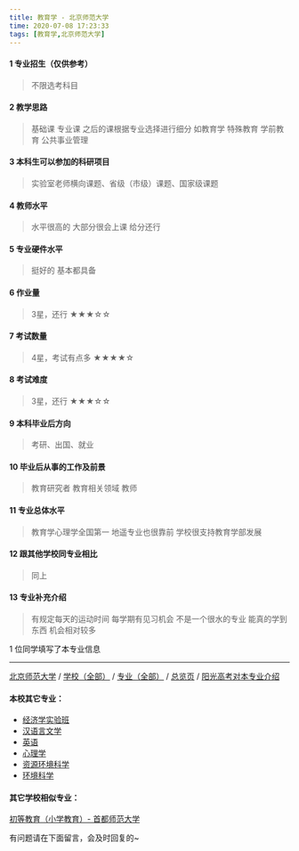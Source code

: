 ```yaml
---
title: 教育学 - 北京师范大学
time: 2020-07-08 17:23:33
tags: [教育学,北京师范大学]
---
```

#### 1 专业招生（仅供参考）  
> 不限选考科目 


#### 2 教学思路
> 基础课 专业课 之后的课根据专业选择进行细分 如教育学 特殊教育 学前教育 公共事业管理


#### 3 本科生可以参加的科研项目
> 实验室老师横向课题、省级（市级）课题、国家级课题


#### 4 教师水平
> 水平很高的 大部分很会上课 给分还行


#### 5 专业硬件水平
> 挺好的 基本都具备


#### 6 作业量
> 3星，还行
★★★☆☆


#### 7 考试数量
> 4星，考试有点多
★★★★☆


#### 8 考试难度
> 3星，还行
★★★☆☆


#### 9 本科毕业后方向
> 考研、出国、就业


#### 10 毕业后从事的工作及前景
> 教育研究者 教育相关领域 教师


#### 11 专业总体水平
> 教育学心理学全国第一 地遥专业也很靠前 学校很支持教育学部发展


#### 12 跟其他学校同专业相比
> 同上


#### 13 专业补充介绍
> 有规定每天的运动时间 每学期有见习机会 不是一个很水的专业 能真的学到东西 机会相对较多

1 位同学填写了本专业信息
***
[北京师范大学](http://www.jianshu.com/p/d58864e1a515) / [学校（全部）](http://www.jianshu.com/p/3efa6bcca419) / [专业（全部）](http://www.jianshu.com/p/2d4c6d3552c2) / [总览页](http://www.jianshu.com/p/445daeb4fa00) / [阳光高考对本专业介绍](http://gaokao.chsi.com.cn/sch/zyk/view.do?schId=73394602&specId=73383287)
#### 本校其它专业：
- [经济学实验班](http://www.jianshu.com/p/905157b079f8)
- [汉语言文学](http://www.jianshu.com/p/3aae24e6fd08)
- [英语](http://www.jianshu.com/p/fb1451957ef8)
- [心理学](http://www.jianshu.com/p/65204f4bc5da)
- [资源环境科学](http://www.jianshu.com/p/3d3ddaa930cb)
- [环境科学](https://www.jianshu.com/p/a1a478636052)

#### 其它学校相似专业：
[初等教育（小学教育）- 首都师范大学](http://www.jianshu.com/p/e65dc2a1d9bb)

有问题请在下面留言，会及时回复的~
